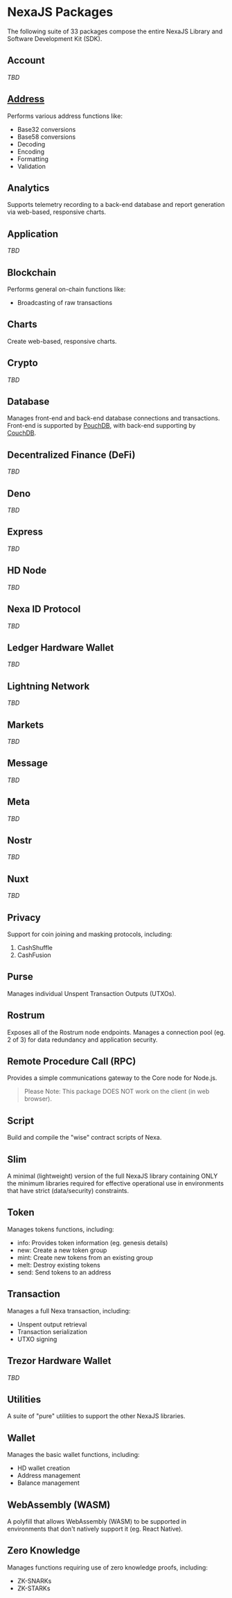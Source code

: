 # NexaJS Packages

The following suite of 33 packages compose the entire NexaJS Library and Software Development Kit (SDK).


## Account

_TBD_


## [Address](/packages/Address)

Performs various address functions like:
- Base32 conversions
- Base58 conversions
- Decoding
- Encoding
- Formatting
- Validation


## Analytics

Supports telemetry recording to a back-end database and report generation via web-based, responsive charts.


## Application

_TBD_


## Blockchain

Performs general on-chain functions like:
- Broadcasting of raw transactions


## Charts

Create web-based, responsive charts.


## Crypto

_TBD_


## Database

Manages front-end and back-end database connections and transactions. Front-end is supported by [PouchDB](https://pouchdb.com/), with back-end supporting by [CouchDB](https://couchdb.apache.org/).


## Decentralized Finance (DeFi)

_TBD_


## Deno

_TBD_


## Express

_TBD_


## HD Node

_TBD_


## Nexa ID Protocol

_TBD_


## Ledger Hardware Wallet

_TBD_


## Lightning Network

_TBD_


## Markets

_TBD_


## Message

_TBD_


## Meta

_TBD_


## Nostr

_TBD_


## Nuxt

_TBD_


## Privacy

Support for coin joining and masking protocols, including:
1. CashShuffle
2. CashFusion


## Purse

Manages individual Unspent Transaction Outputs (UTXOs).


## Rostrum

Exposes all of the Rostrum node endpoints. Manages a connection pool (eg. 2 of 3) for data redundancy and application security.


## Remote Procedure Call (RPC)

Provides a simple communications gateway to the Core node for Node.js.

> Please Note: This package DOES NOT work on the client (in web browser).


## Script

Build and compile the "wise" contract scripts of Nexa.


## Slim

A minimal (lightweight) version of the full NexaJS library containing ONLY the minimum libraries required for effective operational use in environments that have strict (data/security) constraints.


## Token

Manages tokens functions, including:
- info: Provides token information (eg. genesis details)
- new: Create a new token group
- mint: Create new tokens from an existing group
- melt: Destroy existing tokens
- send: Send tokens to an address


## Transaction

Manages a full Nexa transaction, including:
- Unspent output retrieval
- Transaction serialization
- UTXO signing


## Trezor Hardware Wallet

_TBD_


## Utilities

A suite of "pure" utilities to support the other NexaJS libraries.


## Wallet

Manages the basic wallet functions, including:
- HD wallet creation
- Address management
- Balance management


## WebAssembly (WASM)

A polyfill that allows WebAssembly (WASM) to be supported in environments that don't natively support it (eg. React Native).


## Zero Knowledge

Manages functions requiring use of zero knowledge proofs, including:
- ZK-SNARKs
- ZK-STARKs
